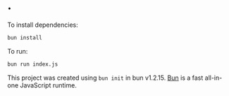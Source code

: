 # .

To install dependencies:

```bash
bun install
```

To run:

```bash
bun run index.js
```

This project was created using `bun init` in bun v1.2.15. [Bun](https://bun.sh) is a fast all-in-one JavaScript runtime.

